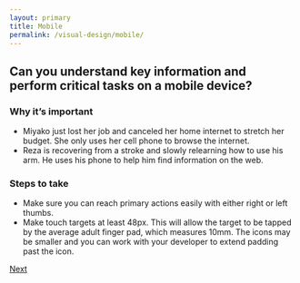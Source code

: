 ```yaml
---
layout: primary
title: Mobile
permalink: /visual-design/mobile/
---
```


## Can you understand key information and perform critical tasks on a mobile device?

### Why it’s important
- Miyako just lost her job and canceled her home internet to stretch her budget. She only uses her cell phone to browse the internet.
- Reza is recovering from a stroke and slowly relearning how to use his arm. He uses his phone to help him find information on the web.

### Steps to take
- Make sure you can reach primary actions easily with either right or left thumbs.
- Make touch targets at least 48px. This will allow the target to be tapped by the average adult finger pad, which measures 10mm. The icons may be smaller and you can work with your developer to extend padding past the icon.

<a class="usa-button button-next" href="{{ site.baseurl }}/visual-design/keyboard-access/">
  Next <i class="fa fa-chevron-right" aria-hidden="true"></i>
</a>
